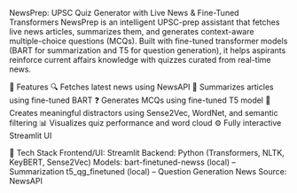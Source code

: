 NewsPrep: UPSC Quiz Generator with Live News & Fine-Tuned Transformers
NewsPrep is an intelligent UPSC-prep assistant that fetches live news articles, summarizes them, and generates context-aware multiple-choice questions (MCQs). Built with fine-tuned transformer models (BART for summarization and T5 for question generation), it helps aspirants reinforce current affairs knowledge with quizzes curated from real-time news.

🚀 Features
    🔍 Fetches latest news using NewsAPI
    📝 Summarizes articles using fine-tuned BART
    ❓ Generates MCQs using fine-tuned T5 model
    🧠 Creates meaningful distractors using Sense2Vec, WordNet, and semantic filtering
    📊 Visualizes quiz performance and word cloud
    ⚙️ Fully interactive Streamlit UI

🔧 Tech Stack
    Frontend/UI: Streamlit
    Backend: Python (Transformers, NLTK, KeyBERT, Sense2Vec)
    Models: bart-finetuned-newss (local) – Summarization 
            t5_qg_finetuned (local) – Question Generation
    News Source: NewsAPI

